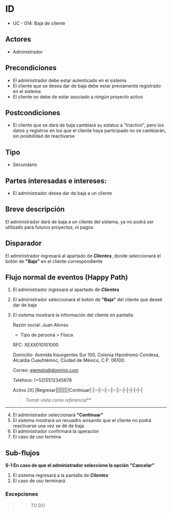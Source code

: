 # ID
 - UC - 014: Baja de cliente
 
## Actores
 * Administrador

## Precondiciones
 * El administrador debe estar autenticado en el sistema
 * El cliente que se desea dar de baja debe estar previamente registrado en el sistema
 * El cliente no debe de estar asociado a ningún proyecto activo

## Postcondiciones
 * El cliente que se dará de baja cambiará su estatus a "Inactivo", pero los datos y registros en los que el cliente haya participado no se cambiarán, sin posibilidad de reactivarse
   
## Tipo 
 * Secundario

## Partes interesadas e intereses:
- El administrador desea dar de baja a un cliente

## Breve descripción
El administrador dará de baja a un cliente del sistema, ya no podrá ser utilizado para futuros proyectos, ni pagos

## Disparador
El administrador ingresará al apartado de __*Clientes*__, donde seleccionará el botón de __"Baja"__ en el cliente correspondiente

## Flujo normal de eventos (Happy Path)
1. El administrador ingresará al apartado de __*Clientes*__
2. El administrador seleccionará el botón de __"Baja"__ del cliente que deseé dar de baja
3. El sistema mostrará la información del cliente en pantalla

      Razón social:         Juan Alonso

      * Tipo de persona     > Física

      RFC:                  XEXX010101000

      Domicilio:            Avenida Insurgentes Sur 100, Colonia Hipódromo Condesa, Alcaldía Cuauhtémoc, Ciudad de México, C.P. 06100.

      Correo:               ejemplo@dominio.com

      Teléfono:             (+52)5512345678

      Activo                [X] 
   |Regresar|||||||||Continuar|
   |:-:|:-:|:-:|:-:|:-:|-|-|-|-|-|
   
   >*Tomar vista como referencia***
---
4. El administrador seleccionará __"Continuar"__
5. El sistema mostrará un recuadro avisando que el cliente no podrá reactivarse una vez se dé de baja
5. El administrador confirmará la operación
6. El caso de uso termina

## Sub-flujos
__S-1 En caso de que el administrador seleccione la opción "Cancelar"__
1. El sistema regresará a la pantalla de __*Clientes*__ 
1. El caso de uso terminará

### Excepciones
>> TO DO